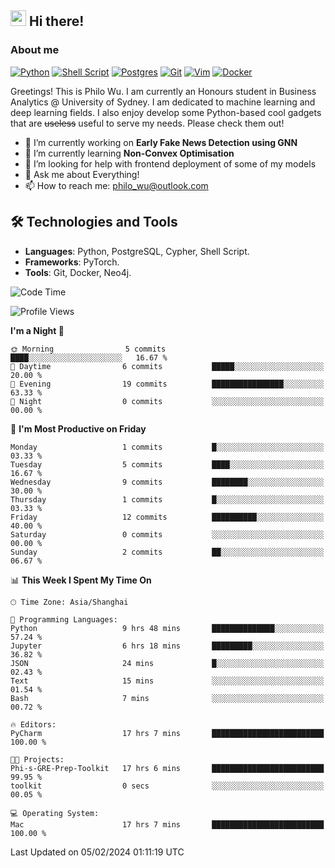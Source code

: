 ## <a href="#"><img src="https://media.giphy.com/media/hvRJCLFzcasrR4ia7z/giphy.gif" width="25px" height="25px"></a> Hi there!

### About me

[![Python](https://img.shields.io/badge/python-3670A0?style=for-the-badge&logo=python&logoColor=ffdd54)](#)
[![Shell Script](https://img.shields.io/badge/shell_script-%23121011.svg?style=for-the-badge&logo=gnu-bash&logoColor=white)](#)
[![Postgres](https://img.shields.io/badge/postgres-%23316192.svg?style=for-the-badge&logo=postgresql&logoColor=white)](#)
[![Git](https://img.shields.io/badge/git-%23F05033.svg?style=for-the-badge&logo=git&logoColor=white)](#)
[![Vim](https://img.shields.io/badge/VIM-%2311AB00.svg?style=for-the-badge&logo=vim&logoColor=white)](#)
[![Docker](https://img.shields.io/badge/docker-%230db7ed.svg?style=for-the-badge&logo=docker&logoColor=white)](#)

Greetings! This is Philo Wu. I am currently an Honours student in Business Analytics \@ University of Sydney. I am dedicated to machine learning and deep learning fields. I also enjoy develop some Python-based cool gadgets that are ~~useless~~ useful to serve my needs. Please check them out!

- 🔭 I’m currently working on **Early Fake News Detection using GNN**
- 🌱 I’m currently learning **Non-Convex Optimisation**
- 🤔 I’m looking for help with frontend deployment of some of my models
- 💬 Ask me about Everything!
- 📫 How to reach me: philo_wu@outlook.com

## 🛠 Technologies and Tools
- **Languages**: Python, PostgreSQL, Cypher, Shell Script.
- **Frameworks**: PyTorch.
- **Tools**: Git, Docker, Neo4j.

<!--START_SECTION:waka-->
![Code Time](http://img.shields.io/badge/Code%20Time-11%20hrs%2058%20mins-blue)

![Profile Views](http://img.shields.io/badge/Profile%20Views-144-blue)

**I'm a Night 🦉** 

```text
🌞 Morning                5 commits           ████░░░░░░░░░░░░░░░░░░░░░   16.67 % 
🌆 Daytime                6 commits           █████░░░░░░░░░░░░░░░░░░░░   20.00 % 
🌃 Evening                19 commits          ████████████████░░░░░░░░░   63.33 % 
🌙 Night                  0 commits           ░░░░░░░░░░░░░░░░░░░░░░░░░   00.00 % 
```
📅 **I'm Most Productive on Friday** 

```text
Monday                   1 commits           █░░░░░░░░░░░░░░░░░░░░░░░░   03.33 % 
Tuesday                  5 commits           ████░░░░░░░░░░░░░░░░░░░░░   16.67 % 
Wednesday                9 commits           ████████░░░░░░░░░░░░░░░░░   30.00 % 
Thursday                 1 commits           █░░░░░░░░░░░░░░░░░░░░░░░░   03.33 % 
Friday                   12 commits          ██████████░░░░░░░░░░░░░░░   40.00 % 
Saturday                 0 commits           ░░░░░░░░░░░░░░░░░░░░░░░░░   00.00 % 
Sunday                   2 commits           ██░░░░░░░░░░░░░░░░░░░░░░░   06.67 % 
```


📊 **This Week I Spent My Time On** 

```text
🕑︎ Time Zone: Asia/Shanghai

💬 Programming Languages: 
Python                   9 hrs 48 mins       ██████████████░░░░░░░░░░░   57.24 % 
Jupyter                  6 hrs 18 mins       █████████░░░░░░░░░░░░░░░░   36.82 % 
JSON                     24 mins             █░░░░░░░░░░░░░░░░░░░░░░░░   02.43 % 
Text                     15 mins             ░░░░░░░░░░░░░░░░░░░░░░░░░   01.54 % 
Bash                     7 mins              ░░░░░░░░░░░░░░░░░░░░░░░░░   00.72 % 

🔥 Editors: 
PyCharm                  17 hrs 7 mins       █████████████████████████   100.00 % 

🐱‍💻 Projects: 
Phi-s-GRE-Prep-Toolkit   17 hrs 6 mins       █████████████████████████   99.95 % 
toolkit                  0 secs              ░░░░░░░░░░░░░░░░░░░░░░░░░   00.05 % 

💻 Operating System: 
Mac                      17 hrs 7 mins       █████████████████████████   100.00 % 
```


 Last Updated on 05/02/2024 01:11:19 UTC
<!--END_SECTION:waka-->
